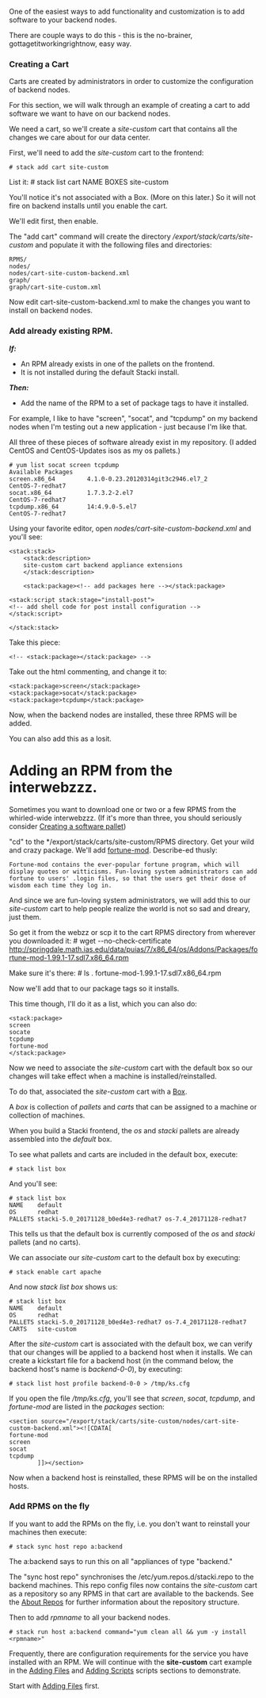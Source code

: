 One of the easiest ways to add functionality and customization is to add software to your backend nodes.

There are couple ways to do this - this is the no-brainer, gottagetitworkingrightnow, easy way.

### Creating a Cart

Carts are created by administrators in order to customize the configuration of backend nodes.

For this section, we will walk through an example of creating a cart to
add software we want to have on our backend nodes.

We need a cart, so we'll create a *site-custom* cart that contains all the changes we care about for our data center.

First, we'll need to add the *site-custom* cart to the frontend:

	# stack add cart site-custom

List it:
	# stack list cart
	NAME        BOXES
	site-custom

You'll notice it's not associated with a Box. (More on this later.) So it will not fire on backend installs until you enable the cart.

We'll edit first, then enable.

The "add cart" command will create the directory */export/stack/carts/site-custom* and populate it with the following files and directories:

```
RPMS/
nodes/
nodes/cart-site-custom-backend.xml
graph/
graph/cart-site-custom.xml
```

Now edit cart-site-custom-backend.xml to make the changes you want to install on backend nodes.

### Add already existing RPM.

***If:***
* An RPM already exists in one of the pallets on the frontend.
* It is not installed during the default Stacki install.


***Then:***
* Add the name of the RPM to a set of package tags to have it installed.

For example, I like to have "screen", "socat", and "tcpdump" on my backend nodes when I'm testing out a new application - just because I'm like that.

All three of these pieces of software already exist in my repository. (I added CentOS and CentOS-Updates isos as my os pallets.)

```
# yum list socat screen tcpdump
Available Packages
screen.x86_64         4.1.0-0.23.20120314git3c2946.el7_2        CentOS-7-redhat7
socat.x86_64          1.7.3.2-2.el7                             CentOS-7-redhat7
tcpdump.x86_64        14:4.9.0-5.el7                            CentOS-7-redhat7
```

Using your favorite editor, open *nodes/cart-site-custom-backend.xml* and you'll see:

```
<stack:stack>
	<stack:description>
	site-custom cart backend appliance extensions
	</stack:description>

	<stack:package><!-- add packages here --></stack:package>

<stack:script stack:stage="install-post">
<!-- add shell code for post install configuration -->
</stack:script>

</stack:stack>
```

Take this piece:

```
<!-- <stack:package></stack:package> -->
```

Take out the html commenting, and change it to:

```
<stack:package>screen</stack:package>
<stack:package>socat</stack:package>
<stack:package>tcpdump</stack:package>
```

Now, when the backend nodes are installed, these three RPMS will be added.

You can also add this as a losit.
# Adding an RPM from the interwebzzz.

Sometimes you want to download one or two or a few RPMS from the whirled-wide interwebzzz. (If it's more than three, you should seriously consider [Creating a software pallet](Creating-Simple-Pallets))

"cd" to the */export/stack/carts/site-custom/RPMS directory. Get your wild and crazy package. We'll add [fortune-mod](https://centos.pkgs.org/7/puias-x86_64/fortune-mod-1.99.1-17.sdl7.x86_64.rpm.html). Describe-ed thusly:


	Fortune-mod contains the ever-popular fortune program, which will
	display quotes or witticisms. Fun-loving system administrators can add
	fortune to users' .login files, so that the users get their dose of
	wisdom each time they log in.

And since we are fun-loving system administrators, we will add this to our *site-custom* cart to help people realize the world is not so sad and dreary, just them.

So get it from the webzz or scp it to the cart RPMS directory from wherever you downloaded it:
	# wget --no-check-certificate http://springdale.math.ias.edu/data/puias/7/x86_64/os/Addons/Packages/fortune-mod-1.99.1-17.sdl7.x86_64.rpm

Make sure it's there:
	# ls .
	fortune-mod-1.99.1-17.sdl7.x86_64.rpm


Now we'll add that to our package tags so it installs.

This time though, I'll do it as a list, which you can also do:

```
<stack:package>
screen
socate
tcpdump
fortune-mod
</stack:package>
```

Now we need to associate the *site-custom* cart with the default box so our changes will take effect when a machine is installed/reinstalled.

To do that, associated the *site-custom* cart with a [Box](Boxes).

A *box* is collection of *pallets* and *carts* that can be assigned to a machine or collection of machines.

When you build a Stacki frontend, the *os* and *stacki* pallets are already
assembled into the *default* box.

To see what pallets and carts are included in the default box,
execute:

	# stack list box

And you'll see:

```
# stack list box
NAME    default
OS      redhat
PALLETS stacki-5.0_20171128_b0ed4e3-redhat7 os-7.4_20171128-redhat7
```

This tells us that the default box is currently composed of the
*os* and *stacki* pallets (and no carts).

We can associate our *site-custom* cart to the default box by executing:

	# stack enable cart apache

And now *stack list box* shows us:

```
# stack list box
NAME    default
OS      redhat
PALLETS stacki-5.0_20171128_b0ed4e3-redhat7 os-7.4_20171128-redhat7
CARTS   site-custom
```

After the *site-custom* cart is associated with the default box, we can verify that our changes will be applied to a backend host when it installs.
We can create a kickstart file for a backend host (in the command below,
the backend host's name is *backend-0-0*), by executing:

	# stack list host profile backend-0-0 > /tmp/ks.cfg

If you open the file */tmp/ks.cfg*, you'll see that *screen*, *socat*, *tcpdump*, and *fortune-mod* are listed in the
*packages* section:

```
<section source="/export/stack/carts/site-custom/nodes/cart-site-custom-backend.xml"><![CDATA[
fortune-mod
screen
socat
tcpdump
        ]]></section>
```

Now when a backend host is reinstalled, these RPMS will be on the installed hosts.


### Add RPMS on the fly
If you want to add the RPMs on the fly, i.e. you don't want to reinstall your machines then execute:

	# stack sync host repo a:backend

The a:backend says to run this on all "appliances of type "backend."

The "sync host repo" synchronises the /etc/yum.repos.d/stacki.repo to the backend machines. This repo config files now contains the *site-custom* cart as a repository so any RPMS in that cart are available to the backends. See the [About Repos](About-Repos) for further information about the repository structure.

Then to add *rpmname* to all your backend nodes.

	# stack run host a:backend command="yum clean all && yum -y install <rpmname>"


Frequently, there are configuration requirements for the service you have installed with an RPM. We will continue with the **site-custom** cart example in the [Adding Files](Adding-Files) and [Adding Scripts](Adding-Scripts) scripts sections to demonstrate.

Start with [Adding Files](Adding-Files) first.
